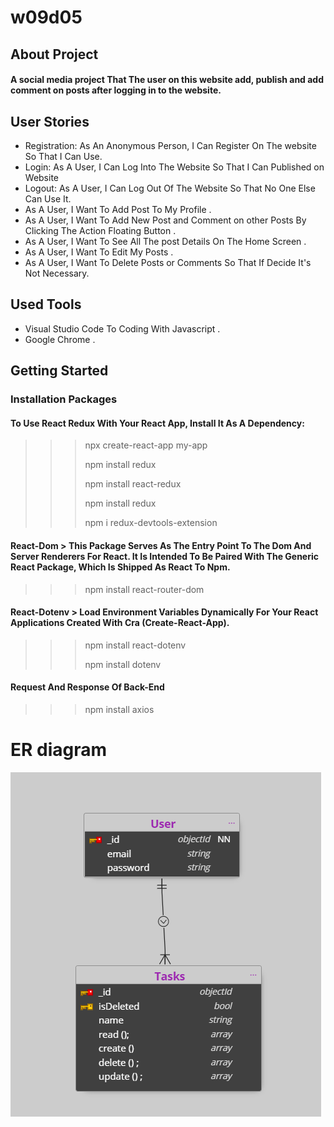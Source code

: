 # w09d05

## About Project
#### A social media project That The user on this website add, publish and add comment on posts after logging in to the website.

## User Stories
- Registration: As An Anonymous Person, I Can Register On The website So That I Can Use.
- Login: As A User, I Can Log Into The Website So That I Can Published on Website
- Logout: As A User, I Can Log Out Of The Website So That No One Else Can Use It.
- As A User, I Want To Add Post To My Profile .
- As A User, I Want To Add New Post and Comment on other Posts By Clicking The Action Floating Button .
- As A User, I Want To See All The post Details On The Home Screen .
- As A User, I Want To Edit My Posts .
- As A User, I Want To Delete Posts or Comments So That If Decide It's Not Necessary.

## Used Tools 
-	Visual Studio Code To Coding With Javascript .
-	Google Chrome .
## Getting Started
### Installation Packages
#### To Use React Redux With Your React App, Install It As A Dependency:
>>> npx create-react-app my-app
>>>
>>> npm install redux
>>>
>>> npm install react-redux
>>> 
>>>  npm install redux
>>>  
>>> npm i redux-devtools-extension
#### React-Dom > This Package Serves As The Entry Point To The Dom And Server Renderers For React. It Is Intended To Be Paired With The Generic React Package, Which Is Shipped As React To Npm.
>>> npm install react-router-dom
#### React-Dotenv > Load Environment Variables Dynamically For Your React Applications Created With Cra (Create-React-App).
>>> npm install react-dotenv
>>> 
>>> npm install dotenv

#### Request And Response Of Back-End
>>> npm install axios

# ER diagram
![ ](https://github.com/Thoraya2021/w09d03/blob/main/Screenshot%20(8).png)
